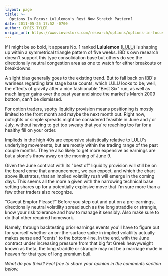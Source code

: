 ```yaml
---
layout: page
title: >-
  Options In Focus: Lululemon's Rest Now Stretch Pattern?
date: 2011-05-25 17:52 -0700
author: CHRIS TYLER
origin_url: https://www.investors.com/research/options/options-in-focus-lululemons-rest-now-stretch-pattern/
---
```






If I might be so bold, it appears No. 1 ranked **Lululemon** ([LULU](https://research.investors.com/quote.aspx?symbol=LULU)) is shaping up within a symmetrical triangle pattern of five weeks. IBD's own research doesn't support this type consolidation base but others do see the directionally neutral congestion area as one to watch for either breakouts or breakdowns.

  

A slight bias generally goes to the existing trend. But to fall back on IBD's wariness regarding late stage base counts, which LULU looks to be; well, the effects of gravity after a nice fashionable "Best Six" run, as well as much larger gains over the past year and since the market's March 2009 bottom, can't be dismissed. 

  

For option traders, spotty liquidity provision means positioning is mostly limited to the front month and maybe the next month out. Right now, outrights or simple spreads might be considered feasible in June and / or July, without having to get too sweaty that you're reaching too far for a healthy fill on your order. 

  

Implieds in the high 40s are expensive statistically relative to LULU's underlying movements, but are mostly within the trading range of the past couple months. They're also likely to get more expensive as earnings are but a stone's throw away on the morning of June 9. 

  

  

Given the June contract with its "best of" liquidity provision will still be on the board come that announcement, we can expect, and which the chart above illustrates, that an implied volatility rush will emerge in the coming days. This seems all the more a given with the narrowing technical base setting shares up for a potentially explosive move that I'm sure more than a few other traders also recognize. 

  

"Caveat Emptor Please?" Before you step out and put on a pre-earnings, directionally neutral volatility spread such as the long straddle or strangle, know your risk tolerance and how to manage it sensibly. Also make sure to do that other required homework. 

  

Namely, through backtesting prior earnings events you'll have to figure out for yourself whether an on-the-surface spike in implied volatility actually makes sense and "cents" to the bottom-line. In the end, with the June contract under increasing pressure from that big fat Greek heavyweight known as theta, the long straddle or strangle may not be a marriage made in heaven for that type of long premium bull.

  

*What do you think? Feel free to share your opinion in the comments section below.*




